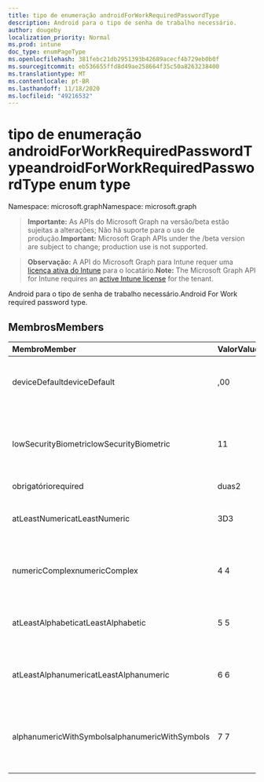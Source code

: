 ```yaml
---
title: tipo de enumeração androidForWorkRequiredPasswordType
description: Android para o tipo de senha de trabalho necessário.
author: dougeby
localization_priority: Normal
ms.prod: intune
doc_type: enumPageType
ms.openlocfilehash: 381febc21db2951393b42689acecf4b729eb0b0f
ms.sourcegitcommit: eb536655ffd8d49ae258664f35c50a8263238400
ms.translationtype: MT
ms.contentlocale: pt-BR
ms.lasthandoff: 11/18/2020
ms.locfileid: "49216532"
---
```

# <a name="androidforworkrequiredpasswordtype-enum-type"></a><span data-ttu-id="0f348-103">tipo de enumeração androidForWorkRequiredPasswordType</span><span class="sxs-lookup"><span data-stu-id="0f348-103">androidForWorkRequiredPasswordType enum type</span></span>

<span data-ttu-id="0f348-104">Namespace: microsoft.graph</span><span class="sxs-lookup"><span data-stu-id="0f348-104">Namespace: microsoft.graph</span></span>

> <span data-ttu-id="0f348-105">**Importante:** As APIs do Microsoft Graph na versão/beta estão sujeitas a alterações; Não há suporte para o uso de produção.</span><span class="sxs-lookup"><span data-stu-id="0f348-105">**Important:** Microsoft Graph APIs under the /beta version are subject to change; production use is not supported.</span></span>

> <span data-ttu-id="0f348-106">**Observação:** A API do Microsoft Graph para Intune requer uma [licença ativa do Intune](https://go.microsoft.com/fwlink/?linkid=839381) para o locatário.</span><span class="sxs-lookup"><span data-stu-id="0f348-106">**Note:** The Microsoft Graph API for Intune requires an [active Intune license](https://go.microsoft.com/fwlink/?linkid=839381) for the tenant.</span></span>

<span data-ttu-id="0f348-107">Android para o tipo de senha de trabalho necessário.</span><span class="sxs-lookup"><span data-stu-id="0f348-107">Android For Work required password type.</span></span>

## <a name="members"></a><span data-ttu-id="0f348-108">Membros</span><span class="sxs-lookup"><span data-stu-id="0f348-108">Members</span></span>
|<span data-ttu-id="0f348-109">Membro</span><span class="sxs-lookup"><span data-stu-id="0f348-109">Member</span></span>|<span data-ttu-id="0f348-110">Valor</span><span class="sxs-lookup"><span data-stu-id="0f348-110">Value</span></span>|<span data-ttu-id="0f348-111">Descrição</span><span class="sxs-lookup"><span data-stu-id="0f348-111">Description</span></span>|
|:---|:---|:---|
|<span data-ttu-id="0f348-112">deviceDefault</span><span class="sxs-lookup"><span data-stu-id="0f348-112">deviceDefault</span></span>|<span data-ttu-id="0f348-113">,0</span><span class="sxs-lookup"><span data-stu-id="0f348-113">0</span></span>|<span data-ttu-id="0f348-114">Valor padrão do dispositivo, sem intenção.</span><span class="sxs-lookup"><span data-stu-id="0f348-114">Device default value, no intent.</span></span>|
|<span data-ttu-id="0f348-115">lowSecurityBiometric</span><span class="sxs-lookup"><span data-stu-id="0f348-115">lowSecurityBiometric</span></span>|<span data-ttu-id="0f348-116">1</span><span class="sxs-lookup"><span data-stu-id="0f348-116">1</span></span>|<span data-ttu-id="0f348-117">Senha com base em Biometria de segurança baixa necessária.</span><span class="sxs-lookup"><span data-stu-id="0f348-117">Low security biometrics based password required.</span></span>|
|<span data-ttu-id="0f348-118">obrigatório</span><span class="sxs-lookup"><span data-stu-id="0f348-118">required</span></span>|<span data-ttu-id="0f348-119">duas</span><span class="sxs-lookup"><span data-stu-id="0f348-119">2</span></span>|<span data-ttu-id="0f348-120">Obrigatório.</span><span class="sxs-lookup"><span data-stu-id="0f348-120">Required.</span></span>|
|<span data-ttu-id="0f348-121">atLeastNumeric</span><span class="sxs-lookup"><span data-stu-id="0f348-121">atLeastNumeric</span></span>|<span data-ttu-id="0f348-122">3D</span><span class="sxs-lookup"><span data-stu-id="0f348-122">3</span></span>|<span data-ttu-id="0f348-123">É necessário pelo menos a senha numérica.</span><span class="sxs-lookup"><span data-stu-id="0f348-123">At least numeric password required.</span></span>|
|<span data-ttu-id="0f348-124">numericComplex</span><span class="sxs-lookup"><span data-stu-id="0f348-124">numericComplex</span></span>|<span data-ttu-id="0f348-125">4 </span><span class="sxs-lookup"><span data-stu-id="0f348-125">4</span></span>|<span data-ttu-id="0f348-126">Senha numérica complexa obrigatória.</span><span class="sxs-lookup"><span data-stu-id="0f348-126">Numeric complex password required.</span></span>|
|<span data-ttu-id="0f348-127">atLeastAlphabetic</span><span class="sxs-lookup"><span data-stu-id="0f348-127">atLeastAlphabetic</span></span>|<span data-ttu-id="0f348-128">5 </span><span class="sxs-lookup"><span data-stu-id="0f348-128">5</span></span>|<span data-ttu-id="0f348-129">É necessária pelo menos a senha alfabética.</span><span class="sxs-lookup"><span data-stu-id="0f348-129">At least alphabetic password required.</span></span>|
|<span data-ttu-id="0f348-130">atLeastAlphanumeric</span><span class="sxs-lookup"><span data-stu-id="0f348-130">atLeastAlphanumeric</span></span>|<span data-ttu-id="0f348-131">6 </span><span class="sxs-lookup"><span data-stu-id="0f348-131">6</span></span>|<span data-ttu-id="0f348-132">É necessária pelo menos a senha alfanumérica.</span><span class="sxs-lookup"><span data-stu-id="0f348-132">At least alphanumeric password required.</span></span>|
|<span data-ttu-id="0f348-133">alphanumericWithSymbols</span><span class="sxs-lookup"><span data-stu-id="0f348-133">alphanumericWithSymbols</span></span>|<span data-ttu-id="0f348-134">7 </span><span class="sxs-lookup"><span data-stu-id="0f348-134">7</span></span>|<span data-ttu-id="0f348-135">É necessário pelo menos alfanumérico com senha de símbolo.</span><span class="sxs-lookup"><span data-stu-id="0f348-135">At least alphanumeric with symbols password required.</span></span>|




